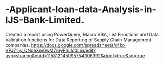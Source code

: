 # -Applicant-loan-data-Analysis-in-IJS-Bank-Limited.
Created a report using PowerQuery, Macro VBA, List Functions and Data Validation functions for Data Reporting of Supply Chain Management companies.
https://docs.google.com/spreadsheets/d/1x-VPJ71iiy_QNoeXm6wM7r6yFhIJo0Lm/edit?usp=sharing&ouid=115812145095754306392&rtpof=true&sd=true
